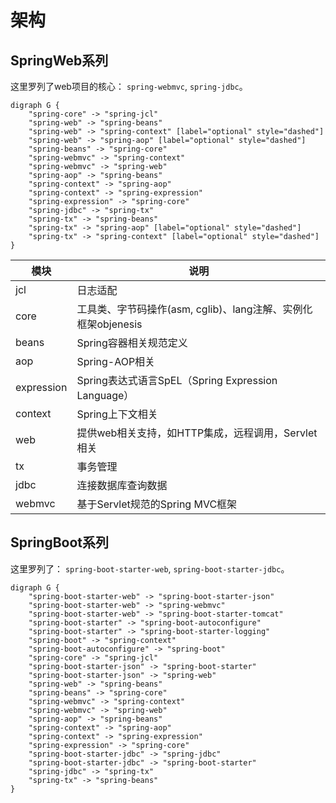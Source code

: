 # 架构
## SpringWeb系列
这里罗列了web项目的核心： `spring-webmvc`, `spring-jdbc`。
```plantuml
digraph G {
    "spring-core" -> "spring-jcl"
    "spring-web" -> "spring-beans"
    "spring-web" -> "spring-context" [label="optional" style="dashed"]
    "spring-web" -> "spring-aop" [label="optional" style="dashed"]
    "spring-beans" -> "spring-core"
    "spring-webmvc" -> "spring-context"
    "spring-webmvc" -> "spring-web"
    "spring-aop" -> "spring-beans"
    "spring-context" -> "spring-aop"
    "spring-context" -> "spring-expression"
    "spring-expression" -> "spring-core"
    "spring-jdbc" -> "spring-tx"
    "spring-tx" -> "spring-beans"
    "spring-tx" -> "spring-aop" [label="optional" style="dashed"]
    "spring-tx" -> "spring-context" [label="optional" style="dashed"]
}
```

| 模块         | 说明                                          |
|------------|---------------------------------------------|
| jcl        | 日志适配                                        |
| core       | 工具类、字节码操作(asm, cglib)、lang注解、实例化框架objenesis |
| beans      | Spring容器相关规范定义                              |
| aop        | Spring-AOP相关                                |
| expression | Spring表达式语言SpEL（Spring Expression Language） |
| context    | Spring上下文相关                                 |
| web        | 提供web相关支持，如HTTP集成，远程调用，Servlet相关            |
| tx         | 事务管理                                        |
| jdbc       | 连接数据库查询数据                                   |
| webmvc     | 基于Servlet规范的Spring MVC框架                    |

## SpringBoot系列
这里罗列了： `spring-boot-starter-web`, `spring-boot-starter-jdbc`。
```plantuml
digraph G {
    "spring-boot-starter-web" -> "spring-boot-starter-json"
    "spring-boot-starter-web" -> "spring-webmvc"
    "spring-boot-starter-web" -> "spring-boot-starter-tomcat"
    "spring-boot-starter" -> "spring-boot-autoconfigure"
    "spring-boot-starter" -> "spring-boot-starter-logging"
    "spring-boot" -> "spring-context"
    "spring-boot-autoconfigure" -> "spring-boot"
    "spring-core" -> "spring-jcl"
    "spring-boot-starter-json" -> "spring-boot-starter"
    "spring-boot-starter-json" -> "spring-web"
    "spring-web" -> "spring-beans"
    "spring-beans" -> "spring-core"
    "spring-webmvc" -> "spring-context"
    "spring-webmvc" -> "spring-web"
    "spring-aop" -> "spring-beans"
    "spring-context" -> "spring-aop"
    "spring-context" -> "spring-expression"
    "spring-expression" -> "spring-core"
    "spring-boot-starter-jdbc" -> "spring-jdbc"
    "spring-boot-starter-jdbc" -> "spring-boot-starter"
    "spring-jdbc" -> "spring-tx"
    "spring-tx" -> "spring-beans"
}
```